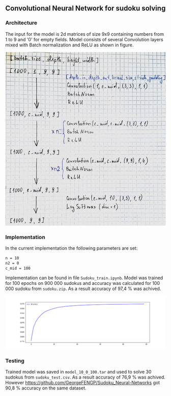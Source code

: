 ## Convolutional Neural Network for sudoku solving

### Architecture

The input for the model is 2d matrices of size 9x9 containing numbers from 1 to 9 and '0' for empty fields. Model consists of several Convolution layers mixed with Batch normalization and ReLU as shown in figure.

![Achitecture](architecture.png)

### Implementation

In the current implementation the following parameters are set:
~~~
n = 10
n2 = 0
c_mid = 100
~~~

Implementation can be found in file `Sudoku_train.ipynb`. Model was trained for 100 epochs on 900 000 sudokus and accuracy was calculated for 100 000 sudoku from `sudoku.zip`. As a result accuracy of 97,4 % was achived.

![Accuracy](acc_10_0_100.png)

### Testing

Trained model was saved in `model_10_0_100.tar` and used to solve 30 sudokus from `sudoku_test.csv`. As a result accuracy of 76,9 % was achived. However https://github.com/GeorgeFENGP/Sudoku_Neural-Networks got 90,8 % accuracy on the same dataset.